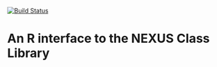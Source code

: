 [![Build Status](https://travis-ci.org/fmichonneau/rncl.svg)](https://travis-ci.org/fmichonneau/rncl.svg)

# An R interface to the NEXUS Class Library
